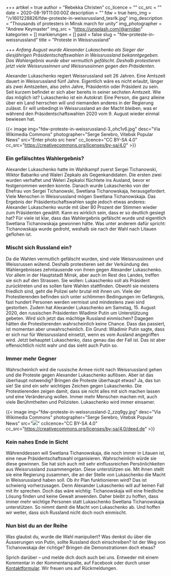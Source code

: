 +++
artikel = true
author = "Rebekka Christen"
cc_licence = ""
cc_src = ""
date = 2020-08-19T11:00:00Z
description = ""
fdw = true
hero_img = "/v1601228826/fdw-proteste-in-weissrussland_tesrlk.jpg"
img_description = "Thousands of protesters in Minsk march for unity"
img_photographer = "Andrew Keymaster"
img_src = "https://unsplash.com/@arnidan"
kategorien = []
markierungen = []
paid = false
slug = "fdw-proteste-in-weissrussland"
title = "Proteste in Weissrussland"

+++
_Anfang August wurde Alexander Lukaschenko als Sieger der diesjährigen Präsidentschaftswahlen in Weissrussland bekanntgegeben. Das Wahlergebnis wurde aber vermutlich gefälscht. Deshalb protestieren jetzt viele Weissrussinnen und Weissrussinnen gegen den Präsidenten._

Alexander Lukaschenko regiert Weissrussland seit 26 Jahren. Eine Amtszeit dauert in Weissrussland fünf Jahre. Eigentlich wäre es nicht erlaubt, länger als zwei Amtszeiten, also zehn Jahre, Präsidentin oder Präsident zu sein. Seit kurzem befindet er sich aber bereits in seiner sechsten Amtszeit. Wie das möglich ist? Lukaschenko ist ein Autokrat: Eine Person, die ganz alleine über ein Land herrschen will und niemanden anderes in der Regierung zulässt. Er will unbedingt in Weissrussland an der Macht bleiben, was er während den Präsidentschaftswahlen 2020 vom 9. August wieder einmal bewiesen hat.

{{< image img="fdw-proteste-in-weissrussland-3_ohc1v6.jpg" desc="Via Wikimedia Commons" photographer="Serge Serebro, Vitebsk Popular News" src="Enter photo src here" cc_licence="CC BY-SA 4.0" cc_src="https://creativecommons.org/licenses/by-sa/4.0" >}}

### Ein gefälschtes Wahlergebnis?

Alexander Lukaschenko hatte im Wahlkampf zuerst Sergei Tichanowski, Wiktor Babariko und Waleri Zepkalo als Gegenkandidaten. Die ersten zwei wurden verhaftet und Weleri Zepkaloi flüchtete ins Ausland, bevor er festgenommen werden konnte. Danach wurde Lukaschenko von der Ehefrau von Sergei Tichanowski, Swetlana Tichanowskaja, herausgefordert. Viele Menschen in Weissrussland mögen Swetlana Tichanowskaja. Das Ergebnis der Präsidentschaftswahlen sagte jedoch etwas anderes: Alexander Lukaschenko wurde mit über 80 Prozent der Stimmen wieder zum Präsidenten gewählt. Kann es wirklich sein, dass er so deutlich gesiegt hat? Für viele ist klar, dass das Wahlergebnis gefälscht wurde und eigentlich Swetlana Tichanowskaja gewonnen hätte. Was unter anderem dafür spricht: Tichanowskaja wurde gedroht, weshalb sie nach der Wahl nach Litauen geflohen ist.

### Mischt sich Russland ein?

Da die Wahlen vermutlich gefälscht wurden, sind viele Weissrussinnen und Weissrussen wütend. Deshalb protestieren seit der Verkündung des Wahlergebnisses zehntausende von ihnen gegen Alexander Lukaschenko. Vor allem in der Hauptstadt Minsk, aber auch im Rest des Landes, treffen sie sich auf den Strassen. Sie wollen: Lukaschenko soll als Präsident zurücktreten und es sollen faire Wahlen stattfinden. Obwohl sie meistens friedlich sind, geht die Polizei sehr brutal mit ihnen um. Viele der Protestierenden befinden sich unter schlimmen Bedingungen im Gefängnis, fast hundert Personen werden vermisst und mindestens zwei sind gestorben. Zudem hat Alexander Lukaschenko am Samstag, 15. August 2020, den russischen Präsidenten Wladimir Putin um Unterstützung gebeten. Wird sich jetzt das mächtige Russland einmischen? Dagegen hätten die Protestierenden wahrscheinlich keine Chance. Dass das passiert, ist momentan aber unwahrscheinlich. Ein Grund: Wladimir Putin sagte, dass er sich nur für Weissrussland einsetzt, wenn es vom Ausland angegriffen wird. Jetzt behauptet Lukaschenko, dass genau das der Fall ist. Das ist aber offensichtlich nicht wahr und das sieht auch Putin so.

### Immer mehr Gegner

Wahrscheinlich wird die russische Armee nicht nach Weissrussland gehen und die Proteste gegen Alexander Lukaschenko auflösen. Aber ist das überhaupt notwendig? Bringen die Proteste überhaupt etwas? Ja, das tun sie! Sie sind ein sehr wichtiges Zeichen gegen Lukaschenko. Die Protestierenden zeigen damit, dass sie nicht alles mit sich machen lassen und eine Veränderung wollen. Immer mehr Menschen machen mit, auch viele Berühmtheiten und Polizisten. Lukaschenko wird immer einsamer.

{{< image img="fdw-proteste-in-weissrussland-2_zzq9gy.jpg" desc="Via Wikimedia Commons" photographer="Serge Serebro, Vitebsk Popular News" src="![](https://commons.wikimedia.org/wiki/File:Sviatlana_Cichanowskaja_Vitebsk_02.jpg)" cclicence="CC BY-SA 4.0" cc_src="https://creativecommons.org/licenses/by-sa/4.0/deed.de" >}}

### ​Kein nahes Ende in Sicht

Währenddessen will Swetlana Tichanowskaja, die noch immer in Litauen ist, eine neue Präsidentschaftswahl organisieren. Wahrscheinlich würde sie diese gewinnen. Sie hat sich auch mit sehr einflussreichen Persönlichkeiten aus Weissrussland zusammengetan. Diese unterstützen sie. Mit ihnen stellt sie eine Regierung zusammen, die an der Stelle von Lukaschenko die Macht in Weissrussland haben soll. Ob ihr Plan funktionieren wird? Das ist schwierig vorherzusagen. Denn Alexander Lukaschenko will auf keinen Fall mit ihr sprechen. Doch das wäre wichtig: Tichanowskaja will eine friedliche Lösung finden und keine Gewalt anwenden. Daher bleibt zu hoffen, dass immer mehr wichtige Personen statt Lukaschenko Swetlana Tichanowskaja unterstützen. So nimmt damit die Macht von Lukaschenko ab. Und hoffen wir weiter, dass sich Russland nicht doch noch einmischt.

### Nun bist du an der Reihe

Was glaubst du, wurde die Wahl manipuliert? Was denkst du über die Äusserungen von Putin, sollte Russland doch einschreiben? Ist der Weg von Tichanowskaja der richtige? Bringen die Demonstrationen doch etwas?

Sprich darüber – und melde dich doch auch bei uns. Entweder mit einem Kommentar in der Kommentarspalte, auf Facebook oder durch unser [Kontaktformular](https://chinderzytig-v1.netlify.app/kontakt/). Wir freuen uns auf Rückmeldungen.
